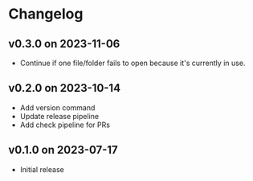 # Changelog

## v0.3.0 on 2023-11-06
- Continue if one file/folder fails to open because it's currently in use.

## v0.2.0 on 2023-10-14
- Add version command
- Update release pipeline
- Add check pipeline for PRs

## v0.1.0 on 2023-07-17
- Initial release
